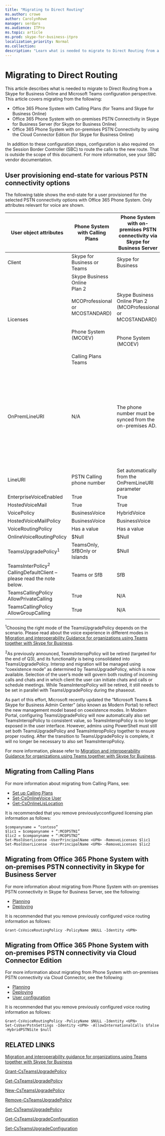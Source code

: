 ```yaml
---
title: "Migrating to Direct Routing"
ms.author: crowe
author: CarolynRowe
manager: serdars
ms.audience: ITPro
ms.topic: article
ms.prod: skype-for-business-itpro
localization_priority: Normal
ms.collection: 
description: "Learn what is needed to migrate to Direct Routing from a Skype for Business Online and Teams configuration perspective."
---
```


# Migrating to Direct Routing

This article describes what is needed to migrate to Direct Routing from a Skype for Business Online and Microsoft Teams configuration perspective. This article covers migrating from the following: 
 
- Office 365 Phone System with Calling Plans (for Teams and Skype for Business Online) 
- Office 365 Phone System with on-premises PSTN Connectivity in Skype for Business Server (for Skype for Business Online)  
- Office 365 Phone System with on-premises PSTN Connectivity by using the Cloud Connector Edition (for Skype for Business Online)

  
In addition to these configuration steps, configuration is also required on the Session Border Controller (SBC) to route the calls to the new route. That is outside the scope of this document. For more information, see your SBC vendor documentation.  

## User provisioning end-state for various PSTN connectivity options 

The following table shows the end-state for a user provisioned for the selected PSTN connectivity options with Office 365 Phone System. Only attributes relevant for voice are shown.

|User object attributes |Phone System with Calling Plans|Phone System with on-premises PSTN connectivity via Skype for Business Server|Phone System with on-premises PSTN connectivity via Cloud Connector|Phone System with on-premises PSTN connectivity via Direct Routing|
|---|---|---|---|---|
|Client|Skype for Business or Teams |Skype for Business |Skype for Business |Teams|
|Licenses|Skype Business Online</br>Plan 2</br></br>MCOProfessional or MCOSTANDARD)</br></br></br>Phone System (MCOEV)</br></br></br>Calling Plans</br>Teams|Skype Business Online Plan 2 (MCOProfessional or MCOSTANDARD)</br></br></br>Phone System (MCOEV)|Skype Business Online Plan 2 (MCOProfessional or MCOSTANDARD)</br></br></br>Phone System (MCOEV)|Skype Business Online Plan 2 (MCOProfessional or MCOSTANDARD</br></br></br>Phone System (MCOEV)</br></br>Teams|
OnPremLineURI |N/A|The phone number  must be synced from the on-premises AD. |The phone number can be managed either in on-premises Active Directory or in Azure Active Directory.|The phone number can be managed either in on-premises Active Directory or in Azure Active Directory. However, if the organization has on-premises Skype for Business, the number must be synced from the on-premises Active Directory.|
|LineURI|PSTN Calling phone number|Set automatically from the OnPremLineURI parameter|Set automatically from the OnPremLineURI parameter|Set automatically from the OnPremLineURI parameter|
|EnterpriseVoiceEnabled|True|True|True|True|
|HostedVoiceMail |True|True|True|True|
|VoicePolicy|BusinessVoice|HybridVoice|HybridVoice|HybridVoice|
|HostedVoiceMailPolicy |BusinessVoice|BusinessVoice|BusinessVoice|BusinessVoice|
|VoiceRoutingPolicy|Has a value|Has a value|Has a value|N/A|
|OnlineVoiceRoutingPolicy|$Null|$Null|$Null|Has a value|
|TeamsUpgradePolicy<sup>1</sup>|TeamsOnly, SfBOnly or Islands|$Null|$Null|Islands or TeamsOnly|
|TeamsInterPolicy<sup>2</sup></br>CallingDefaultClient – please read the note below.|Teams or SfB |SfB|SfB|Teams|
|TeamsCallingPolicy</br>AllowPrivateCalling|True|N/A|N/A|True|
|TeamsCallingPolicy</br>AllowGroupCalling|True|N/A|N/A|True|
||||||

<sup>1</sup>Choosing the right mode of the TeamsUpgradePolicy depends on the scenario. Please read about the voice experience in different modes in [Migration and interoperability Guidance for organizations using Teams together with Skype for Business](migration-interop-guidance-for-teams-with-skype.md).

<sup>2</sup>As previously announced, TeamsInteropPolicy will be retired (targeted for the end of Q3), and its functionality is being consolidated into TeamsUpgradePolicy. Interop and migration will be managed using “coexistence mode” as determined by TeamsUpgradePolicy, which is now available. Selection of the user’s mode will govern both routing of incoming calls and chats and in which client the user can initiate chats and calls or schedule meetings. While TeamsInteropPolicy will be retired, it still needs to be set in parallel with TeamsUpgradePolicy during the phaseout.  

As part of this effort, Microsoft recently updated the “Microsoft Teams & Skype for Business Admin Center” (also known as Modern Portal) to reflect the new management model based on coexistence modes. In Modern Portal, configuring TeamsUpgradePolicy will now automatically also set TeamsInteropPolicy to consistent value, so TeamsInteropPolicy is no longer exposed in the user interface. However, admins using PowerShell must still set both TeamsUpgradePolicy and TeamsInteropPolicy together to ensure proper routing. After the transition to TeamsUpgradePolicy is complete, it will no longer be necessary to also set TeamsInteropPolicy.

For more information, please refer to [Migration and interoperability Guidance for organizations using Teams together with Skype for Business](migration-interop-guidance-for-teams-with-skype.md).

## Migrating from Calling Plans

For more information about migrating from Calling Plans, see:

- [Set up Calling Plans](https://docs.microsoft.com/en-us/skypeforbusiness/what-are-calling-plans-in-office-365/set-up-calling-plans)
- [Set-CsOnlineVoice User](https://docs.microsoft.com/en-us/powershell/module/skype/Set-CsOnlineVoiceUser?view=skype-ps)
- [Get-CsOnlineLisLocation](https://docs.microsoft.com/en-us/powershell/module/skype/get-csonlinelislocation?view=skype-ps)  
 
 
It is recommended that you remove previouslycconfigured licensing plan information as follows:
 
```
$companyname = “contoso” 
$lic1 = $companyname + “:MCOPSTN1” 
$lic2 = $companyname + “:MCOPSTN2” 
Set-MsolUserLicense -UserPrincipalName <UPN> -RemoveLicenses $lic1 
Set-MsolUserLicense -UserPrincipalName <UPN> -RemoveLicenses $lic2 
```
## Migrating from Office 365 Phone System with on-premises PSTN connectivity in Skype for Business Server

For more information about migrating from Phone System with on-premises PSTN connectivity in Skype for Business Server, see the following:

- [Planning](https://docs.microsoft.com/en-us/skypeforbusiness/skype-for-business-hybrid-solutions/plan-your-phone-system-cloud-pbx-solution/plan-phone-system-with-on-premises-pstn-connectivity)
- [Deploying](https://docs.microsoft.com/en-us/skypeforbusiness/skype-for-business-hybrid-solutions/plan-your-phone-system-cloud-pbx-solution/enable-users-for-phone-system) 

It is recommended that you remove previously configured voice routing information as follows:

```
Grant-CsVoiceRoutingPolicy -PolicyName $NULL -Identity <UPN> 
```
## Migrating from Office 365 Phone System with on-premises PSTN connectivity via Cloud Connector Edition 

For more information about migrating from Phone System with on-premises PSTN connectivity via Cloud Connector, see the following:

- [Planning](https://docs.microsoft.com/en-us/skypeforbusiness/skype-for-business-hybrid-solutions/plan-your-phone-system-cloud-pbx-solution/plan-skype-for-business-cloud-connector-edition)  
- [Deploying](https://docs.microsoft.com/en-us/skypeforbusiness/skype-for-business-hybrid-solutions/plan-your-phone-system-cloud-pbx-solution/enable-users-for-phone-system)
- [User configuration](https://docs.microsoft.com/en-us/powershell/module/skype/set-csuserpstnsettings?view=skype-ps) 

It is recommended that you remove previously configured voice routing information as follows:
 
```
Grant-CsVoiceRoutingPolicy -PolicyName $NULL -Identity <UPN> 
Set-CsUserPstnSettings -Identity <UPN> -AllowInternationalCalls $false -HybridPSTNSite $null 
```


## RELATED LINKS

[Migration and interoperability guidance for organizations using Teams together with Skype for Business](migration-interop-guidance-for-teams-with-skype.md)

[Grant-CsTeamsUpgradePolicy](https://docs.microsoft.com/en-us/powershell/module/skype/grant-csteamsupgradepolicy)

[Get-CsTeamsUpgradePolicy](https://docs.microsoft.com/en-us/powershell/module/skype/Get-CsTeamsUpgradePolicy)

[New-CsTeamsUpgradePolicy](https://docs.microsoft.com/en-us/powershell/module/skype/New-CsTeamsUpgradePolicy)

[Remove-CsTeamsUpgradePolicy](https://docs.microsoft.com/en-us/powershell/module/skype/Remove-CsTeamsUpgradePolicy)

[Set-CsTeamsUpgradePolicy](https://docs.microsoft.com/en-us/powershell/module/skype/Set-CsTeamsUpgradePolicy)

[Get-CsTeamsUpgradeConfiguration](https://docs.microsoft.com/en-us/powershell/module/skype/Get-CsTeamsUpgradeConfiguration)

[Set-CsTeamsUpgradeConfiguration](https://docs.microsoft.com/en-us/powershell/module/skype/Set-CsTeamsUpgradeConfiguration)

